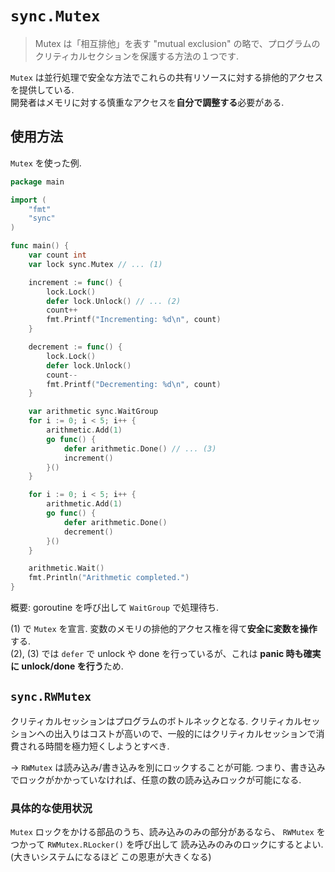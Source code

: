 # `sync.Mutex`

> Mutex は「相互排他」を表す "mutual exclusion" の略で、プログラムのクリティカルセクションを保護する方法の１つです.

`Mutex` は並行処理で安全な方法でこれらの共有リソースに対する排他的アクセスを提供している.  
開発者はメモリに対する慎重なアクセスを**自分で調整する**必要がある.

## 使用方法
`Mutex` を使った例.
```go
package main

import (
	"fmt"
	"sync"
)

func main() {
	var count int
	var lock sync.Mutex // ... (1)

	increment := func() {
		lock.Lock()
		defer lock.Unlock() // ... (2)
		count++
		fmt.Printf("Incrementing: %d\n", count)
	}

	decrement := func() {
		lock.Lock()
		defer lock.Unlock()
		count--
		fmt.Printf("Decrementing: %d\n", count)
	}

	var arithmetic sync.WaitGroup
	for i := 0; i < 5; i++ {
		arithmetic.Add(1)
		go func() {
			defer arithmetic.Done() // ... (3)
			increment()
		}()
	}

	for i := 0; i < 5; i++ {
		arithmetic.Add(1)
		go func() {
			defer arithmetic.Done()
			decrement()
		}()
	}

	arithmetic.Wait()
	fmt.Println("Arithmetic completed.")
}
```
概要: goroutine を呼び出して `WaitGroup` で処理待ち.

(1) で `Mutex` を宣言. 変数のメモリの排他的アクセス権を得て**安全に変数を操作**する.  
(2), (3) では `defer` で unlock や done を行っているが、これは **panic 時も確実に unlock/done を行う**ため.

## `sync.RWMutex`
クリティカルセッションはプログラムのボトルネックとなる. クリティカルセッションへの出入りはコストが高いので、一般的にはクリティカルセッションで消費される時間を極力短くしようとすべき.

-> `RWMutex` は読み込み/書き込みを別にロックすることが可能. つまり、書き込みでロックがかかっていなければ、任意の数の読み込みロックが可能になる.

### 具体的な使用状況
`Mutex` ロックをかける部品のうち、読み込みのみの部分があるなら、 `RWMutex` をつかって `RWMutex.RLocker()` を呼び出して 読み込みのみのロックにするとよい.  
(大きいシステムになるほど この恩恵が大きくなる)